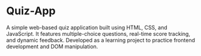# Quiz-App
A simple web-based quiz application built using HTML, CSS, and JavaScript. It features multiple-choice questions, real-time score tracking, and dynamic feedback. Developed as a learning project to practice frontend development and DOM manipulation.
